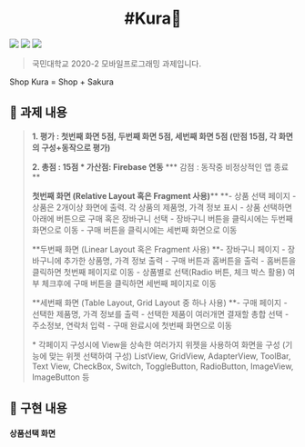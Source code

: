 <h1 align="center"> #Kura🌸</h1>
<div>
    <img src="https://img.shields.io/github/issues/minjj0905/ShopKura">
    <img src="https://img.shields.io/github/forks/minjj0905/ShopKura">
    <img src="https://img.shields.io/github/stars/minjj0905/ShopKura">
</div>

> 국민대학교 2020-2 모바일프로그래밍 과제입니다.

Shop Kura = Shop + Sakura



## :cherry_blossom: 과제 내용

> **1. 평가 : 첫번째 화면 5점, 두번째 화면 5점, 세번째 화면 5점
>      (만점 15점, 각 화면의 구성+동작으로 평가)**
>
> **2. 총점 : 15점
>   \* 가산점: Firebase 연동**  *** 감점 : 동작중 비정상적인 앱 종료** 
>
> **첫번째 화면 (Relative Layout 혹은 Fragment 사용)****
> **- 상품 선택 페이지
> \- 상품은 2개이상 화면에 출력. 각 상품의 제품명, 가격 정보 표시 
> \- 상품 선택하면 아래에 버튼으로 구매 혹은 장바구니 선택
> \- 장바구니 버튼을 클릭시에는 두번째 화면으로 이동
> \- 구매 버튼을 클릭시에는 세번째 화면으로 이동
>
> **두번째 화면 (Linear Layout 혹은 Fragment 사용)
> **- 장바구니 페이지
> \- 장바구니에 추가한 상품명, 가격 정보 출력
> \- 구매 버튼과 홈버튼을 출럭
> \- 홈버튼을 클릭하면 첫번째 페이지로 이동
> \- 상품별로 선택(Radio 버튼, 체크 박스 활용) 여부 체크후에
>  구매 버튼을 클릭하면 세번째 페이지로 이동
>
> **세번째 화면 (Table Layout, Grid Layout 중 하나 사용)
> **- 구매 페이지
> \- 선택한 제품명, 가격 정보를 출력
> \- 선택한 제품이 여러개면 결재할 총합 선택
> \- 주소정보, 연락처 입력
> \- 구매 완료시에 첫번째 화면으로 이동
>
> \* 각페이지 구성시에 View을 상속한 여러가지 위젯을 사용하여 화면을 구성
>  (기능에 맞는 위젯 선택하여 구성)
>   ListView, GridView, AdapterView, ToolBar, Text View, CheckBox, Switch, 
>   ToggleButton, RadioButton, ImageView, ImageButton 등



## :cherry_blossom: 구현 내용

#### 상품선택 화면


